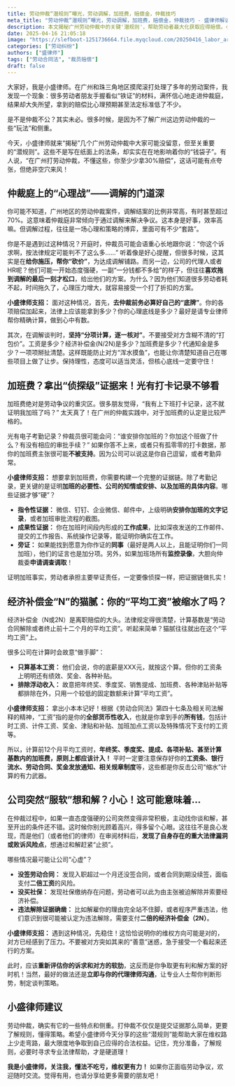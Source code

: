 ```yaml
---
title: 劳动仲裁“潜规则”曝光，劳动调解，加班费，赔偿金，仲裁技巧
meta_title: "劳动仲裁“潜规则”曝光，劳动调解，加班费，赔偿金，仲裁技巧 - 盛律师解读"
description: 本文揭秘广州劳动仲裁中的关键'潜规则'，帮助劳动者最大化获取应得赔偿。小盛律师详解仲裁调解中的心理博弈策略，教你如何应对公司的拖延战术；分析加班费索赔需要的'侦探级'证据链构建方法；揭示经济补偿金计算中的常见陷阱，确保你的平均工资不被缩水；警示公司突然服软背后可能隐藏的法律漏洞。
date: 2025-04-16 21:05:18
image: "https://slefboot-1251736664.file.myqcloud.com/20250416_labor_arbitration.png/webp"
categories: ["劳动纠纷"]
authors: ["盛律师"]
tags: ["劳动合同法", "裁员赔偿"]
draft: false
---
```


大家好，我是小盛律师。在广州和珠三角地区摸爬滚打处理了多年的劳动案件，我发现一个现象：很多劳动者朋友手握看似“铁证”的材料，满怀信心地走进仲裁庭，结果却大失所望，拿到的赔偿比心理预期甚至法定标准低了不少。

是不是仲裁不公？其实未必。很多时候，是因为不了解广州这边劳动仲裁的一些“玩法”和侧重。

今天，小盛律师就来“揭秘”几个广州劳动仲裁中大家可能没留意，但至关重要的“潜规则”。这些不是写在纸面上的法条，却实实在在地影响着你的“钱袋子”。有人说，“在广州打劳动仲裁，不懂这些，你至少少拿30%赔偿”，这话可能有点夸张，但绝非空穴来风！

## 仲裁庭上的“心理战”——调解的门道深

你可能不知道，广州地区的劳动仲裁案件，调解结案的比例非常高，有时甚至超过70%。这意味着仲裁庭非常倾向于通过调解来解决争议。这本身是好事，效率高嘛。但调解过程，往往是一场心理和策略的博弈，里面可有不少“套路”。

你是不是遇到过这种情况？开庭时，仲裁员可能会语重心长地跟你说：“你这个诉求啊，按法律规定可能判不了这么多……” 听着像是好心提醒，但很多时候，这其实是在**给你施压，帮你“砍价”**，为达成调解铺路。而另一边，公司的代理人或者HR呢？他们可能一开始态度强硬，一副“一分钱都不多给”的样子，但往往**喜欢拖到调解的最后一刻才松口**，给出他们的方案。为什么？因为他们知道很多劳动者耗不起，时间拖久了，心理压力增大，就容易接受一个打了折扣的方案。

**小盛律师支招：** 面对这种情况，首先，**去仲裁前务必算好自己的“底牌”**。你的各项赔偿加起来，法律上应该能拿到多少？你的心理底线是多少？最好是请专业律师帮你精确计算，做到心中有数。

其次，在调解谈判时，**坚持“分项计算，逐一核对”**。不要接受对方含糊不清的“打包价”。工资是多少？经济补偿金(N/2N)是多少？加班费是多少？代通知金是多少？一项项掰扯清楚。这样既能防止对方“浑水摸鱼”，也能让你清楚知道自己在哪些项目上做了让步。保持理性，态度可以适当灵活，但核心底线一定要守住！

## 加班费？拿出“侦探级”证据来！光有打卡记录不够看

加班费绝对是劳动争议的重灾区。很多朋友觉得，“我有上下班打卡记录，这不就证明我加班了吗？” 太天真了！在广州的仲裁实践中，对于加班费的认定是比较严格的。

光有电子考勤记录？仲裁员很可能会问：“谁安排你加班的？你加这个班做了什么？有没有相应的审批手续？” 如果你答不上来，或者只有孤零零的打卡数据，那你的加班费主张很可能**不被支持**。因为公司可以说这是你自己逗留，或者考勤异常。

**小盛律师支招：** 想要拿到加班费，你需要构建一个完整的证据链。除了考勤记录，更关键的是证明**加班的必要性、公司的知情或安排、以及加班的具体内容**。哪些证据才够“硬”？

* **指令性证据：** 微信、钉钉、企业微信、邮件中，上级明确**安排你加班的文字记录**，或者加班审批流程的截图。
* **成果性证据：** 你在加班时间段内形成的**工作成果**，比如深夜发送的工作邮件、提交的工作报告、系统操作记录等，能证明你确实在工作。
* **旁证：** 如果能找到愿意为你作证的**同事**（最好是两人以上，且能证明你们一同加班），他们的证言也是加分项。另外，如果加班场所有**监控录像**，大胆向仲裁委**申请调查调取**！

证明加班事实，劳动者承担主要举证责任，一定要像侦探一样，把证据链做扎实！

## 经济补偿金“N”的猫腻：你的“平均工资”被缩水了吗？

经济补偿金（N或2N）是离职赔偿的大头。法律规定得很清楚，计算基数是“劳动合同解除或者终止前十二个月的平均工资”。听起来简单？猫腻往往就出在这个“平均工资”上。

很多公司在计算时会故意“做手脚”：

* **只算基本工资：** 他们会说，你的底薪是XXX元，就按这个算。但你的工资条上明明还有绩效、奖金、各种补贴。
* **排除浮动收入：** 故意把年终奖、季度奖、销售提成、加班费、各种津贴补贴等都排除在外，只用一个较低的固定数额来计算“平均工资”。

**小盛律师支招：** 拿出小本本记好！根据《劳动合同法》第四十七条及相关司法解释的精神，“工资”指的是你的**全部货币性收入**，也就是你拿到手的**所有钱**，包括计时工资、计件工资、奖金、津贴和补贴、加班加点工资以及特殊情况下支付的工资等。

所以，计算前12个月平均工资时，**年终奖、季度奖、提成、各项补贴、甚至计算基数内的加班费，原则上都应该计入！** 平时一定要注意保存好你的**工资条、银行流水、劳动合同、奖金发放通知、相关规章制度**等，这些都是你反击公司“缩水”计算的有力武器。

## 公司突然“服软”想和解？小心！这可能意味着…

在仲裁过程中，如果一直态度强硬的公司突然变得非常积极，主动找你谈和解，甚至开出的条件还不错。这时候你别光顾着高兴，得多留个心眼。这往往不是良心发现，而是他们（或者他们的律师）在审阅材料后，**发现了自身存在的重大法律漏洞或败诉风险点**，想通过和解赶紧“止损”。

哪些情况最可能让公司“心虚”？

* **没签劳动合同：** 发现入职超过一个月还没签合同，或者合同到期没续签，面临支付**二倍工资**的风险。
* **没买社保：** 发现社保缴纳存在问题，劳动者可以此为由主张被迫解除并索要经济补偿。
* **违法解除证据确凿：** 比如解雇你的理由完全站不住脚，或者程序严重违法，他们意识到很可能被认定为违法解除，需要支付**二倍的经济补偿金（2N）**。

**小盛律师支招：** 遇到这种情况，先稳住！这恰恰说明你的维权方向可能是对的，对方已经感到了压力。不要被对方突如其来的“善意”迷惑，急于接受一个看起来还行的方案。

此时，应该**重新评估你的诉求和对方的软肋**，这反而是你争取更有利和解方案的好时机！当然，最好的做法还是**立即与你的代理律师沟通**，让专业人士帮你判断形势，制定谈判策略。

## 小盛律师建议

劳动仲裁，确实有它的一些特点和侧重。打仲裁不仅仅是提交证据那么简单，更要了解规则，懂得策略。希望小盛律师今天分享的这些“潜规则”能帮助大家在维权路上少走弯路，最大限度地争取到自己应得的合法权益。记住，充分准备，了解规则，必要时寻求专业法律帮助，才是硬道理！

**我是小盛律师，关注我，懂法不吃亏，维权更有力！** 如果你正面临劳动争议，欢迎随时交流。觉得有用，也请分享给更多需要的朋友吧！